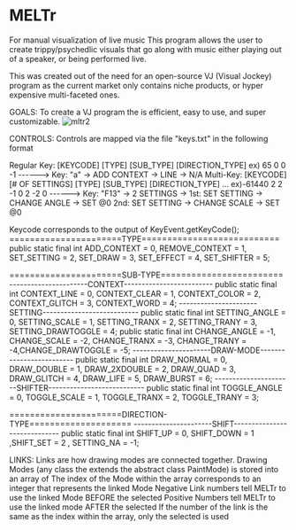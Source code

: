 # MELTr
For manual visualization of live music
This program allows the user to create trippy/psychedlic visuals that go along with music either playing out of a speaker, or being performed live. 

This was created out of the need for an open-source VJ (Visual Jockey) program as the current market only contains niche products, or hyper expensive multi-faceted ones.

GOALS:
To create a VJ program the is efficient, easy to use, and super customizable. 
![mltr2](https://github.com/b-s-l-s-k/MELTr/assets/146375342/a294c84c-c3a7-4440-8e63-8c11a0d4961b)


CONTROLS:
Controls are mapped via the file "keys.txt" in the following format

Regular Key:
[KEYCODE] [TYPE] [SUB_TYPE] [DIRECTION_TYPE]
  ex) 65 0 0 -1             ------> Key: "a" -> ADD CONTEXT -> LINE -> N/A
Multi-Key:
[KEYCODE] [# OF SETTINGS] [TYPE] [SUB_TYPE] [DIRECTION_TYPE] ...
  ex)-61440 2 2 -1 0 2 -2 0 ------> Key: "F13" -> 2 SETTINGS -> 
    1st: SET SETTING -> CHANGE ANGLE -> SET @0
    2nd: SET SETTING -> CHANGE SCALE -> SET @0

    
Keycode corresponds to the output of KeyEvent.getKeyCode();
======================TYPE===========================
public static final int ADD_CONTEXT = 0, REMOVE_CONTEXT = 1, SET_SETTING = 2, SET_DRAW = 3, SET_EFFECT = 4, SET_SHIFTER = 5;

 
======================SUB-TYPE========================
----------------------CONTEXT-------------------------
public static final int CONTEXT_LINE = 0,  CONTEXT_CLEAR = 1,  CONTEXT_COLOR = 2,  CONTEXT_GLITCH = 3, CONTEXT_WORD = 4;
----------------------SETTING---------------------------
public static final int SETTING_ANGLE = 0, SETTING_SCALE = 1, SETTING_TRANX = 2, SETTING_TRANY = 3, SETTING_DRAWTOGGLE = 4;
public static final int CHANGE_ANGLE = -1, CHANGE_SCALE = -2, CHANGE_TRANX = -3, CHANGE_TRANY = -4,CHANGE_DRAWTOGGLE = -5;
----------------------DRAW-MODE-------------------------
public static final int DRAW_NORMAL = 0, DRAW_DOUBLE = 1, DRAW_2XDOUBLE = 2, DRAW_QUAD = 3, DRAW_GLITCH = 4, DRAW_LIFE = 5, DRAW_BURST = 6;
----------------------SHIFTER---------------------------
public static final int TOGGLE_ANGLE = 0, TOGGLE_SCALE = 1, TOGGLE_TRANX = 2, TOGGLE_TRANY = 3;

 
======================DIRECTION-TYPE====================
----------------------SHIFT-----------------------------
public static final int SHIFT_UP = 0, SHIFT_DOWN = 1 ,SHIFT_SET = 2      ,      SETTING_NA = -1;


LINKS:
Links are how drawing modes are connected together. 
Drawing Modes (any class the extends the abstract class PaintMode) is stored into an array of <PaintMode>
The index of the Mode within the array corresponds to an integer that represents the linked Mode
Negative Link numbers tell MELTr to use the linked Mode BEFORE the selected
Positive Numbers tell MELTr to use the linked mode AFTER the selected
If the number of the link is the same as the index within the array, only the selected is used
